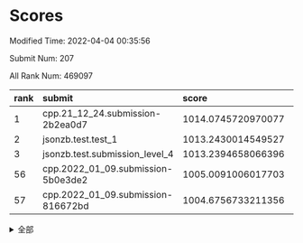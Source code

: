 # Scores

Modified Time: 2022-04-04 00:35:56

Submit Num: 207

All Rank Num: 469097

| rank |               submit               |       score        |       sigma        | pk_num |
| :--- | :--------------------------------- | :----------------- | :----------------- | :----- |
| 1    | cpp.21_12_24.submission-2b2ea0d7   | 1014.0745720970077 | 0.8159473242723824 | 9066   |
| 2    | jsonzb.test.test_1                 | 1013.2430014549527 | 0.8135800070871544 | 9064   |
| 3    | jsonzb.test.submission_level_4     | 1013.2394658066396 | 0.8105165339332416 | 9062   |
| 56   | cpp.2022_01_09.submission-5b0e3de2 | 1005.0091006017703 | 0.7260158807911075 | 9065   |
| 57   | cpp.2022_01_09.submission-816672bd | 1004.6756733211356 | 0.7162070648630624 | 9068   |


<details>
<summary>全部</summary>

| rank |                 submit                 |       score        |       sigma        | pk_num |
| :--- | :------------------------------------- | :----------------- | :----------------- | :----- |
| 1    | cpp.21_12_24.submission-2b2ea0d7       | 1014.0745720970077 | 0.8159473242723824 | 9066   |
| 2    | jsonzb.test.test_1                     | 1013.2430014549527 | 0.8135800070871544 | 9064   |
| 3    | jsonzb.test.submission_level_4         | 1013.2394658066396 | 0.8105165339332416 | 9062   |
| 4    | gobigger.level_3.submission_level_3_26 | 1012.8690795715845 | 0.7862138891549165 | 9063   |
| 5    | gobigger.level_3.submission_level_3_37 | 1011.6495450848349 | 0.7790931257696702 | 9063   |
| 6    | gobigger.level_3.submission_level_3_32 | 1011.4486757672844 | 0.8062310962436281 | 9067   |
| 7    | gobigger.level_3.submission_level_3_0  | 1011.2864130947402 | 0.7757054970783009 | 9065   |
| 8    | gobigger.level_3.submission_level_3_17 | 1011.2664936151873 | 0.7598799266868909 | 9066   |
| 9    | gobigger.level_3.submission_level_3_43 | 1011.05511246007   | 0.7534480067114917 | 9060   |
| 10   | gobigger.level_3.submission_level_3_8  | 1010.9722826683422 | 0.7932956249138939 | 9066   |
| 11   | gobigger.level_3.submission_level_3_31 | 1010.9308314306415 | 0.7534701585622531 | 9059   |
| 12   | gobigger.level_3.submission_level_3_11 | 1010.8265668779956 | 0.7860953001250791 | 9063   |
| 13   | gobigger.level_3.submission_level_3_45 | 1010.8093914627004 | 0.7772777616265572 | 9068   |
| 14   | gobigger.level_3.submission_level_3_16 | 1010.6984304437825 | 0.7613173140651506 | 9059   |
| 15   | gobigger.level_3.submission_level_3_22 | 1010.673202309411  | 0.7523716810419597 | 9069   |
| 16   | gobigger.level_3.submission_level_3_6  | 1010.6618830663219 | 0.7755109679353613 | 9063   |
| 17   | gobigger.level_3.submission_level_3_24 | 1010.6374795056229 | 0.7647093525152086 | 9064   |
| 18   | gobigger.level_3.submission_level_3_33 | 1010.5881271628971 | 0.7743996375336771 | 9062   |
| 19   | gobigger.level_3.submission_level_3_23 | 1010.401808367588  | 0.7605096367357662 | 9069   |
| 20   | gobigger.level_3.submission_level_3_21 | 1010.3582061365069 | 0.7537277634979126 | 9068   |
| 21   | gobigger.level_3.submission_level_3_40 | 1010.2797362523708 | 0.7330007684102037 | 9065   |
| 22   | gobigger.level_3.submission_level_3_1  | 1010.2634106970639 | 0.7562960022669579 | 9067   |
| 23   | gobigger.level_3.submission_level_3_48 | 1010.2503482389488 | 0.7773101580373785 | 9065   |
| 24   | gobigger.level_3.submission_level_3_49 | 1010.1772748326661 | 0.7430630043102331 | 9067   |
| 25   | gobigger.level_3.submission_level_3_15 | 1010.1592751452376 | 0.7491959325868006 | 9065   |
| 26   | gobigger.level_3.submission_level_3_25 | 1010.0232396249477 | 0.7418405997644902 | 9061   |
| 27   | gobigger.level_3.submission_level_3_27 | 1009.9186155566908 | 0.7526009723561926 | 9067   |
| 28   | gobigger.level_3.submission_level_3_47 | 1009.8901300859508 | 0.7626866507414608 | 9067   |
| 29   | gobigger.level_3.submission_level_3_46 | 1009.8823244906613 | 0.7606242257062145 | 9067   |
| 30   | gobigger.level_3.submission_level_3_10 | 1009.8451052072743 | 0.7525563914378354 | 9061   |
| 31   | gobigger.level_3.submission_level_3_4  | 1009.8009935865072 | 0.7398890014893946 | 9065   |
| 32   | gobigger.level_3.submission_level_3_44 | 1009.6893619221047 | 0.7455621212052764 | 9067   |
| 33   | gobigger.level_3.submission_level_3_18 | 1009.6862149649958 | 0.7654164247297637 | 9066   |
| 34   | gobigger.level_3.submission_level_3_35 | 1009.6820725854454 | 0.7726223464057429 | 9064   |
| 35   | gobigger.level_3.submission_level_3_38 | 1009.6422301671613 | 0.7481454531713244 | 9066   |
| 36   | gobigger.level_3.submission_level_3_42 | 1009.6186125197569 | 0.7640937835975915 | 9066   |
| 37   | gobigger.level_3.submission_level_3_5  | 1009.6029100792166 | 0.7620096038906115 | 9067   |
| 38   | gobigger.level_3.submission_level_3_41 | 1009.5513377657167 | 0.7616203217605059 | 9070   |
| 39   | gobigger.level_3.submission_level_3_20 | 1009.457385927895  | 0.7614572819018335 | 9064   |
| 40   | gobigger.level_3.submission_level_3_28 | 1009.4207961505186 | 0.7362095565836436 | 9067   |
| 41   | gobigger.level_3.submission_level_3_12 | 1009.4059317746878 | 0.7553011061604938 | 9068   |
| 42   | gobigger.level_3.submission_level_3_13 | 1009.4046277205747 | 0.7848648033397176 | 9067   |
| 43   | gobigger.level_3.submission_level_3_14 | 1009.3702092650718 | 0.7390118522193848 | 9067   |
| 44   | gobigger.level_3.submission_level_3_3  | 1009.270937040343  | 0.7630701202007959 | 9067   |
| 45   | gobigger.level_3.submission_level_3_7  | 1009.1739914894139 | 0.7410219798353778 | 9063   |
| 46   | gobigger.level_3.submission_level_3_34 | 1009.1303006994087 | 0.7318945372019472 | 9070   |
| 47   | gobigger.level_3.submission_level_3_2  | 1008.9882752999846 | 0.763503782507246  | 9060   |
| 48   | gobigger.level_3.submission_level_3_39 | 1008.9557239703839 | 0.7620300798126963 | 9062   |
| 49   | gobigger.level_3.submission_level_3_19 | 1008.9102510589058 | 0.7489516234935031 | 9068   |
| 50   | gobigger.level_3.submission_level_3_36 | 1008.836510298985  | 0.7483951445633378 | 9065   |
| 51   | gobigger.level_3.submission_level_3_30 | 1008.801190514338  | 0.7567110285936445 | 9067   |
| 52   | gobigger.level_3.submission_level_3_9  | 1008.6300043910638 | 0.7266009829711947 | 9068   |
| 53   | gobigger.level_3.submission_level_3_29 | 1008.134240068438  | 0.747900958171221  | 9068   |
| 54   | gobigger.level_1.submission_level_1_13 | 1005.0890677969471 | 0.7197609762391495 | 9066   |
| 55   | gobigger.level_1.submission_level_1_47 | 1005.0144518060637 | 0.712635179949695  | 9069   |
| 56   | cpp.2022_01_09.submission-5b0e3de2     | 1005.0091006017703 | 0.7260158807911075 | 9065   |
| 57   | cpp.2022_01_09.submission-816672bd     | 1004.6756733211356 | 0.7162070648630624 | 9068   |
| 58   | gobigger.level_1.submission_level_1_24 | 1004.6677727751064 | 0.7276171740440117 | 9066   |
| 59   | gobigger.level_1.submission_level_1_29 | 1004.5959364660632 | 0.7265182805594531 | 9071   |
| 60   | gobigger.level_1.submission_level_1_43 | 1004.4391111754936 | 0.7131441689141562 | 9064   |
| 61   | gobigger.level_1.submission_level_1_2  | 1004.4008078896372 | 0.7104903925825024 | 9066   |
| 62   | gobigger.level_1.submission_level_1_42 | 1004.2694541599592 | 0.7130443600303785 | 9063   |
| 63   | gobigger.level_1.submission_level_1_6  | 1004.2662771750712 | 0.7061200929837848 | 9063   |
| 64   | gobigger.level_1.submission_level_1_34 | 1004.2538979867089 | 0.7126983540361725 | 9070   |
| 65   | gobigger.level_1.submission_level_1_26 | 1004.2454284900157 | 0.7204573992484791 | 9063   |
| 66   | gobigger.level_1.submission_level_1_27 | 1004.2220026711811 | 0.7165245910057333 | 9067   |
| 67   | gobigger.level_1.submission_level_1_32 | 1004.217721487478  | 0.7255451438492375 | 9064   |
| 68   | gobigger.level_1.submission_level_1_44 | 1004.1189076262655 | 0.7346004347825309 | 9065   |
| 69   | gobigger.level_1.submission_level_1_15 | 1004.0609871095775 | 0.7264992267972749 | 9068   |
| 70   | gobigger.level_1.submission_level_1_39 | 1004.0476645742398 | 0.7219095004660595 | 9063   |
| 71   | gobigger.level_1.submission_level_1_49 | 1004.0172390946177 | 0.7219762514113323 | 9060   |
| 72   | gobigger.level_1.submission_level_1_41 | 1003.9928311060557 | 0.717513770701718  | 9060   |
| 73   | gobigger.level_1.submission_level_1_37 | 1003.8991416635699 | 0.7178691420279155 | 9070   |
| 74   | gobigger.level_1.submission_level_1_21 | 1003.887805228108  | 0.7102419037374603 | 9063   |
| 75   | gobigger.level_1.submission_level_1_12 | 1003.8730838299296 | 0.7105024978788036 | 9065   |
| 76   | gobigger.level_1.submission_level_1_40 | 1003.8573049113285 | 0.7186793767909712 | 9062   |
| 77   | gobigger.level_1.submission_level_1_38 | 1003.7168108661222 | 0.7168879841610712 | 9067   |
| 78   | gobigger.level_1.submission_level_1_46 | 1003.6532326469037 | 0.7170219402982732 | 9063   |
| 79   | gobigger.level_1.submission_level_1_31 | 1003.5902228459639 | 0.7108180754155227 | 9066   |
| 80   | gobigger.level_1.submission_level_1_14 | 1003.3414172952208 | 0.7104737400250365 | 9065   |
| 81   | gobigger.level_1.submission_level_1_35 | 1003.3255910311779 | 0.717051632304951  | 9066   |
| 82   | gobigger.level_1.submission_level_1_5  | 1003.2627004837085 | 0.705610791627853  | 9067   |
| 83   | gobigger.level_1.submission_level_1_30 | 1003.2444163954184 | 0.7261238832278026 | 9066   |
| 84   | gobigger.level_1.submission_level_1_10 | 1003.2111428431695 | 0.7168033650491692 | 9059   |
| 85   | gobigger.level_1.submission_level_1_33 | 1003.205930259736  | 0.7127443489473342 | 9063   |
| 86   | gobigger.level_1.submission_level_1_11 | 1003.1241168701426 | 0.7114953376352733 | 9064   |
| 87   | gobigger.level_1.submission_level_1_25 | 1003.0902566182806 | 0.7116164038461038 | 9069   |
| 88   | gobigger.level_1.submission_level_1_17 | 1002.9745935638101 | 0.7149093680160138 | 9064   |
| 89   | gobigger.level_1.submission_level_1_28 | 1002.9099831232692 | 0.720437161004648  | 9065   |
| 90   | gobigger.level_1.submission_level_1_20 | 1002.9074815698988 | 0.7215589260395575 | 9064   |
| 91   | gobigger.level_1.submission_level_1_3  | 1002.7916194100088 | 0.7043535138218345 | 9064   |
| 92   | gobigger.level_1.submission_level_1_1  | 1002.7350690178862 | 0.7186914560319274 | 9068   |
| 93   | gobigger.level_1.submission_level_1_0  | 1002.7193705046999 | 0.7168603740097579 | 9068   |
| 94   | gobigger.level_1.submission_level_1_7  | 1002.7085365816473 | 0.7064997781101915 | 9070   |
| 95   | gobigger.level_1.submission_level_1_22 | 1002.675631759467  | 0.7147234880347626 | 9064   |
| 96   | gobigger.level_1.submission_level_1_36 | 1002.6613881801773 | 0.7023469960768806 | 9065   |
| 97   | gobigger.level_1.submission_level_1_8  | 1002.6250026695806 | 0.7204990145665378 | 9062   |
| 98   | gobigger.level_1.submission_level_1_45 | 1002.4771841961951 | 0.7230561788093142 | 9068   |
| 99   | gobigger.level_1.submission_level_1_19 | 1002.3969770773288 | 0.7086141699718502 | 9062   |
| 100  | gobigger.level_1.submission_level_1_4  | 1002.2469745656624 | 0.7008202103248691 | 9062   |
| 101  | gobigger.level_1.submission_level_1_9  | 1002.1640389137739 | 0.7095181019801347 | 9065   |
| 102  | gobigger.level_1.submission_level_1_48 | 1002.0252724465433 | 0.7137316375088819 | 9066   |
| 103  | gobigger.level_1.submission_level_1_23 | 1001.8524906884294 | 0.7015279392815699 | 9062   |
| 104  | gobigger.level_1.submission_level_1_18 | 1001.3415146033664 | 0.7134335242650334 | 9065   |
| 105  | gobigger.level_1.submission_level_1_16 | 1001.2516386839947 | 0.713272293200735  | 9066   |
| 106  | gobigger.random.submission_random_12   | 997.4941827933002  | 0.706306532479715  | 9067   |
| 107  | gobigger.random.submission_random_7    | 997.3622879773438  | 0.7162164505401976 | 9066   |
| 108  | gobigger.random.submission_random_31   | 997.2675368704661  | 0.7091345126555847 | 9063   |
| 109  | gobigger.random.submission_random_14   | 997.2334631573528  | 0.7092261470811692 | 9065   |
| 110  | gobigger.random.submission_random_13   | 997.2325933207061  | 0.7048447209742509 | 9067   |
| 111  | gobigger.random.submission_random_10   | 997.111337117218   | 0.7117596447838223 | 9058   |
| 112  | gobigger.random.submission_random_5    | 997.0881185995067  | 0.7069801610287978 | 9060   |
| 113  | gobigger.random.submission_random_3    | 996.822136760308   | 0.7191040118575167 | 9067   |
| 114  | gobigger.random.submission_random_24   | 996.771186706179   | 0.7254504037185058 | 9067   |
| 115  | gobigger.random.submission_random_49   | 996.7521350926544  | 0.7229218206926071 | 9066   |
| 116  | gobigger.random.submission_random_46   | 996.6355594508253  | 0.7110932326204955 | 9060   |
| 117  | gobigger.random.submission_random_9    | 996.4823878094934  | 0.6964025003481582 | 9068   |
| 118  | gobigger.random.submission_random_27   | 996.4747751540317  | 0.7173926120442308 | 9063   |
| 119  | gobigger.random.submission_random_26   | 996.4609883313578  | 0.700268953035711  | 9065   |
| 120  | gobigger.random.submission_random_30   | 996.4358433691399  | 0.6979338891964182 | 9061   |
| 121  | gobigger.random.submission_random_36   | 996.301381970489   | 0.7322729345289131 | 9064   |
| 122  | gobigger.random.submission_random_48   | 996.2990672578175  | 0.6975675695408525 | 9060   |
| 123  | gobigger.random.submission_random_6    | 996.2502735826879  | 0.7130773290756166 | 9062   |
| 124  | gobigger.random.submission_random_28   | 996.1861243046171  | 0.723978789399198  | 9066   |
| 125  | gobigger.random.submission_random_11   | 996.124678232905   | 0.7055576567563467 | 9061   |
| 126  | gobigger.random.submission_random_22   | 996.1105722295264  | 0.7106234214998371 | 9061   |
| 127  | gobigger.random.submission_random_47   | 996.0791052469813  | 0.726522534926729  | 9069   |
| 128  | gobigger.random.submission_random_18   | 996.0371585651859  | 0.7198180253293499 | 9059   |
| 129  | gobigger.random.submission_random_16   | 996.0068875737702  | 0.726046691006066  | 9065   |
| 130  | gobigger.random.submission_random_0    | 995.9901628316068  | 0.726105463365415  | 9068   |
| 131  | gobigger.random.submission_random_4    | 995.8970842197313  | 0.7051819256867196 | 9064   |
| 132  | gobigger.random.submission_random_33   | 995.8870004182833  | 0.7132916363385846 | 9067   |
| 133  | gobigger.random.submission_random_42   | 995.8673023813948  | 0.7263513267108508 | 9065   |
| 134  | gobigger.random.submission_random_45   | 995.8381429201446  | 0.7129112294330849 | 9064   |
| 135  | gobigger.random.submission_random_8    | 995.8257160506458  | 0.7232828329078176 | 9060   |
| 136  | gobigger.random.submission_random_34   | 995.7846624244949  | 0.7058495846127066 | 9069   |
| 137  | gobigger.random.submission_random_32   | 995.7845808578264  | 0.7084580700398502 | 9065   |
| 138  | gobigger.random.submission_random_17   | 995.7576820549779  | 0.7207794567550153 | 9064   |
| 139  | gobigger.random.submission_random_15   | 995.7000668858348  | 0.7141366364719002 | 9063   |
| 140  | gobigger.random.submission_random_41   | 995.5799028940035  | 0.7078667634451812 | 9066   |
| 141  | gobigger.random.submission_random_1    | 995.5673358190428  | 0.7038793437578194 | 9060   |
| 142  | gobigger.random.submission_random_2    | 995.5100629965158  | 0.712524631362469  | 9066   |
| 143  | gobigger.random.submission_random_29   | 995.2585143321475  | 0.725836013826768  | 9064   |
| 144  | gobigger.random.submission_random_44   | 995.2231833423518  | 0.72098284972626   | 9061   |
| 145  | gobigger.random.submission_random_23   | 995.2211330300263  | 0.7226090703763687 | 9069   |
| 146  | gobigger.random.submission_random_37   | 995.169400761076   | 0.7162940946969694 | 9060   |
| 147  | gobigger.random.submission_random_20   | 995.1492880455567  | 0.732763632943434  | 9063   |
| 148  | gobigger.random.submission_random_40   | 995.1051051538319  | 0.7178275603262125 | 9064   |
| 149  | gobigger.random.submission_random_43   | 995.083911940621   | 0.715430404343695  | 9067   |
| 150  | gobigger.random.submission_random_38   | 995.0460647707497  | 0.7124117388594564 | 9064   |
| 151  | gobigger.random.submission_random_39   | 994.9993309281682  | 0.7241325884152771 | 9058   |
| 152  | gobigger.random.submission_random_19   | 994.9655764504457  | 0.7260701586314108 | 9060   |
| 153  | gobigger.random.submission_random_35   | 994.9615924791258  | 0.7198385948077692 | 9063   |
| 154  | gobigger.random.submission_random_25   | 994.6573006825895  | 0.7365009712574199 | 9065   |
| 155  | gobigger.random.submission_random_21   | 994.3237366713488  | 0.7214823301848958 | 9065   |
| 156  | gobigger.level_2.submission_level_2_42 | 993.7875381727849  | 0.7268865296665403 | 9070   |
| 157  | gobigger.level_2.submission_level_2_25 | 993.6181041100193  | 0.723145490246076  | 9064   |
| 158  | gobigger.level_2.submission_level_2_40 | 993.4424540624838  | 0.7373546432462709 | 9069   |
| 159  | gobigger.level_2.submission_level_2_20 | 993.2943120013801  | 0.7354299116400008 | 9058   |
| 160  | gobigger.level_2.submission_level_2_22 | 993.2765886150228  | 0.7407445223978318 | 9063   |
| 161  | gobigger.level_2.submission_level_2_26 | 993.250048151042   | 0.7530919298653623 | 9063   |
| 162  | gobigger.level_2.submission_level_2_49 | 993.2259828376392  | 0.743331214082134  | 9062   |
| 163  | gobigger.level_2.submission_level_2_5  | 993.0502929246262  | 0.7448687121258241 | 9067   |
| 164  | gobigger.level_2.submission_level_2_12 | 992.9354494856037  | 0.7528460231811318 | 9067   |
| 165  | gobigger.level_2.submission_level_2_43 | 992.7512904181716  | 0.7517596126551794 | 9064   |
| 166  | gobigger.level_2.submission_level_2_21 | 992.7416923183436  | 0.7425679263594404 | 9069   |
| 167  | gobigger.level_2.submission_level_2_47 | 992.7172493547451  | 0.7361544862189513 | 9066   |
| 168  | gobigger.level_2.submission_level_2_30 | 992.5163007467704  | 0.7494475394861451 | 9064   |
| 169  | gobigger.level_2.submission_level_2_0  | 992.5155184098164  | 0.7376694849567634 | 9065   |
| 170  | gobigger.level_2.submission_level_2_4  | 992.4644960036818  | 0.7425166676100506 | 9064   |
| 171  | gobigger.level_2.submission_level_2_13 | 992.39997590854    | 0.7451877803128699 | 9066   |
| 172  | gobigger.level_2.submission_level_2_23 | 992.3870851672548  | 0.7343344579513399 | 9062   |
| 173  | gobigger.level_2.submission_level_2_1  | 992.2269510401482  | 0.7448235764901012 | 9069   |
| 174  | gobigger.level_2.submission_level_2_17 | 992.219546851577   | 0.7499225987378515 | 9064   |
| 175  | gobigger.level_2.submission_level_2_31 | 992.1848183323578  | 0.7438817940177922 | 9068   |
| 176  | gobigger.level_2.submission_level_2_19 | 992.1751095666067  | 0.7495647629917473 | 9063   |
| 177  | gobigger.level_2.submission_level_2_9  | 992.1425861761296  | 0.7589935913222218 | 9061   |
| 178  | gobigger.level_2.submission_level_2_41 | 992.1077028475625  | 0.7311202255093221 | 9072   |
| 179  | gobigger.level_2.submission_level_2_46 | 992.0971435258941  | 0.7760877533832021 | 9069   |
| 180  | gobigger.level_2.submission_level_2_35 | 992.0852058694662  | 0.7315949504863288 | 9064   |
| 181  | gobigger.level_2.submission_level_2_45 | 992.070074948646   | 0.7548005919569288 | 9062   |
| 182  | gobigger.level_2.submission_level_2_38 | 991.9966832495078  | 0.7570711323859021 | 9063   |
| 183  | gobigger.level_2.submission_level_2_48 | 991.9842120235074  | 0.7384715801100139 | 9063   |
| 184  | gobigger.level_2.submission_level_2_27 | 991.9722345275027  | 0.7391155408996215 | 9060   |
| 185  | gobigger.level_2.submission_level_2_16 | 991.9575692873156  | 0.7447331549483682 | 9063   |
| 186  | gobigger.level_2.submission_level_2_2  | 991.8835606669722  | 0.7417602440664302 | 9068   |
| 187  | gobigger.level_2.submission_level_2_10 | 991.8512932598991  | 0.7427552987554641 | 9066   |
| 188  | gobigger.level_2.submission_level_2_32 | 991.7946497658844  | 0.7470133028676978 | 9068   |
| 189  | gobigger.level_2.submission_level_2_15 | 991.7022538464774  | 0.7540908578654719 | 9064   |
| 190  | gobigger.level_2.submission_level_2_18 | 991.6811851602355  | 0.7574370980794405 | 9066   |
| 191  | gobigger.level_2.submission_level_2_8  | 991.3459284780496  | 0.7504840581715442 | 9060   |
| 192  | gobigger.level_2.submission_level_2_39 | 991.3139160648407  | 0.7489233526284002 | 9065   |
| 193  | gobigger.level_2.submission_level_2_29 | 991.2415311198573  | 0.7577264307482071 | 9058   |
| 194  | gobigger.level_2.submission_level_2_6  | 991.1834274124033  | 0.7534626579255833 | 9062   |
| 195  | gobigger.level_2.submission_level_2_33 | 991.1249598866278  | 0.7431029896883944 | 9065   |
| 196  | gobigger.level_2.submission_level_2_28 | 991.1239545220833  | 0.7732868693401758 | 9065   |
| 197  | gobigger.level_2.submission_level_2_24 | 991.0543370209597  | 0.7599239254909169 | 9062   |
| 198  | gobigger.level_2.submission_level_2_44 | 991.0235152820936  | 0.7586884820255141 | 9060   |
| 199  | gobigger.level_2.submission_level_2_34 | 990.9812219854988  | 0.7479179487744207 | 9063   |
| 200  | gobigger.level_2.submission_level_2_3  | 990.9121689297674  | 0.7413720720061646 | 9064   |
| 201  | gobigger.level_2.submission_level_2_37 | 990.797490010607   | 0.7557047596919807 | 9069   |
| 202  | gobigger.level_2.submission_level_2_14 | 990.7643314811069  | 0.7524059945844827 | 9063   |
| 203  | gobigger.level_2.submission_level_2_36 | 990.7286181238895  | 0.7592433036797368 | 9063   |
| 204  | gobigger.level_2.submission_level_2_7  | 990.5369234077324  | 0.7548737423372291 | 9062   |
| 205  | gobigger.level_2.submission_level_2_11 | 990.2587817471345  | 0.7678902041348322 | 9065   |
| 206  | gobigger.none.submission_none_1        | 979.2550014482708  | 1.2767182747335286 | 9062   |
| 207  | gobigger.none.submission_none_0        | 976.0646014886894  | 1.3998464507188513 | 9067   |

</details>